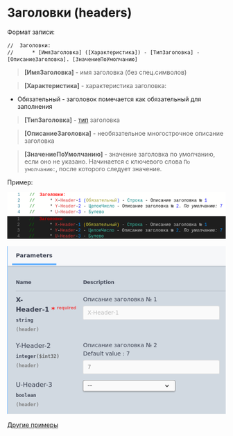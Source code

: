 # Заголовки (headers)

Формат записи:
```
//  Заголовки:
//      * [ИмяЗаголовка] ([Характеристика]) - [ТипЗаголовка] - [ОписаниеЗаголовка]. [ЗначениеПоУмолчанию]
```
> **[ИмяЗаголовка]** - имя заголовка (без спец.символов)

> **[Характеристика]** - характеристика заголовка:

- Обязательный - заголовок помечается как обязательный для заполнения

> **[ТипЗаголовка]** - [тип](../Типы/README.md) заголовка

> **[ОписаниеЗаголовка]** - необязательное многострочное описание заголовка

> **[ЗначениеПоУмолчанию]** - значение заголовка по умолчанию, если оно не указано. Начинается с ключевого слова `По умолчанию:`, после которого следует значение.

Пример:

![header_params_code](./images/header_params_light.png#gh-light-mode-only) ![header_params_code](./images/header_params_dark.png#gh-dark-mode-only)

![header_params](./images/header_params.png)

[Другие примеры](../../exts/EDT/src/HTTPServices/RequestParams/Module.bsl)
